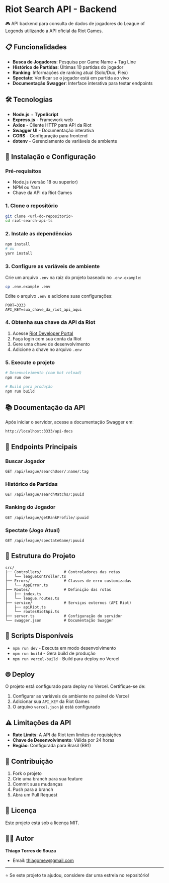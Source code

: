 # Riot Search API - Backend

🎮 API backend para consulta de dados de jogadores do League of Legends utilizando a API oficial da Riot Games.

## 📋 Funcionalidades

- **Busca de Jogadores**: Pesquisa por Game Name + Tag Line
- **Histórico de Partidas**: Últimas 10 partidas do jogador
- **Ranking**: Informações de ranking atual (Solo/Duo, Flex)
- **Spectate**: Verificar se o jogador está em partida ao vivo
- **Documentação Swagger**: Interface interativa para testar endpoints

## 🛠️ Tecnologias

- **Node.js** + **TypeScript**
- **Express.js** - Framework web
- **Axios** - Cliente HTTP para API da Riot
- **Swagger UI** - Documentação interativa
- **CORS** - Configuração para frontend
- **dotenv** - Gerenciamento de variáveis de ambiente

## 🚀 Instalação e Configuração

### Pré-requisitos

- Node.js (versão 18 ou superior)
- NPM ou Yarn
- Chave da API da Riot Games

### 1. Clone o repositório

```bash
git clone <url-do-repositorio>
cd riot-search-api-ts
```

### 2. Instale as dependências

```bash
npm install
# ou
yarn install
```

### 3. Configure as variáveis de ambiente

Crie um arquivo `.env` na raiz do projeto baseado no `.env.example`:

```bash
cp .env.example .env
```

Edite o arquivo `.env` e adicione suas configurações:

```env
PORT=3333
API_KEY=sua_chave_da_riot_api_aqui
```

### 4. Obtenha sua chave da API da Riot

1. Acesse [Riot Developer Portal](https://developer.riotgames.com/)
2. Faça login com sua conta da Riot
3. Gere uma chave de desenvolvimento
4. Adicione a chave no arquivo `.env`

### 5. Execute o projeto

```bash
# Desenvolvimento (com hot reload)
npm run dev

# Build para produção
npm run build
```

## 📚 Documentação da API

Após iniciar o servidor, acesse a documentação Swagger em:

```
http://localhost:3333/api-docs
```

## 🔗 Endpoints Principais

### Buscar Jogador
```
GET /api/league/searchUser/:name/:tag
```

### Histórico de Partidas
```
GET /api/league/searchMatchs/:puuid
```

### Ranking do Jogador
```
GET /api/league/getRankProfile/:puuid
```

### Spectate (Jogo Atual)
```
GET /api/league/spectateGame/:puuid
```

## 📁 Estrutura do Projeto

```
src/
├── Controllers/          # Controladores das rotas
│   └── leagueController.ts
├── Errors/               # Classes de erro customizadas
│   └── AppError.ts
├── Routes/               # Definição das rotas
│   ├── index.ts
│   └── league.routes.ts
├── service/              # Serviços externos (API Riot)
│   ├── apiRiot.ts
│   └── routesRiotApi.ts
├── server.ts             # Configuração do servidor
└── swagger.json          # Documentação Swagger
```

## 🔧 Scripts Disponíveis

- `npm run dev` - Executa em modo desenvolvimento
- `npm run build` - Gera build de produção
- `npm run vercel-build` - Build para deploy no Vercel

## 🌐 Deploy

O projeto está configurado para deploy no Vercel. Certifique-se de:

1. Configurar as variáveis de ambiente no painel do Vercel
2. Adicionar sua `API_KEY` da Riot Games
3. O arquivo `vercel.json` já está configurado

## ⚠️ Limitações da API

- **Rate Limits**: A API da Riot tem limites de requisições
- **Chave de Desenvolvimento**: Válida por 24 horas
- **Região**: Configurada para Brasil (BR1)

## 🤝 Contribuição

1. Fork o projeto
2. Crie uma branch para sua feature
3. Commit suas mudanças
4. Push para a branch
5. Abra um Pull Request

## 📄 Licença

Este projeto está sob a licença MIT.

## 👨‍💻 Autor

**Thiago Torres de Souza**
- Email: thiagomev@gmail.com

---

⭐ Se este projeto te ajudou, considere dar uma estrela no repositório!